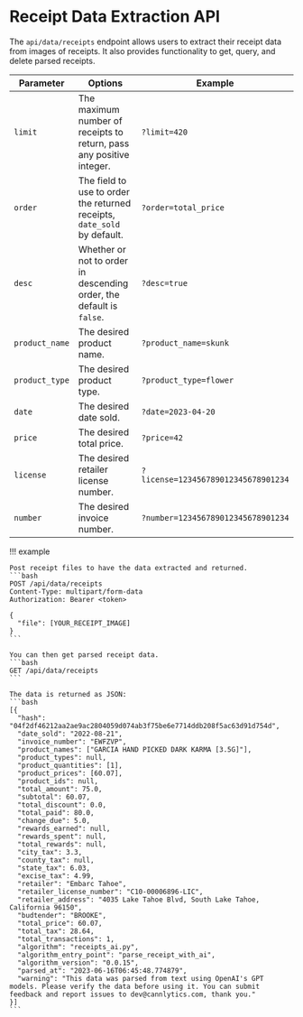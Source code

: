 # Receipt Data Extraction API

The `api/data/receipts` endpoint allows users to extract their receipt data from images of receipts. It also provides functionality to get, query, and delete parsed receipts.

| Parameter | Options | Example |
|-----------|---------|---------|
| `limit` | The maximum number of receipts to return, pass any positive integer. | `?limit=420` |
| `order` | The field to use to order the returned receipts, `date_sold` by default. | `?order=total_price` |
| `desc` | Whether or not to order in descending order, the default is `false`.  | `?desc=true` |
| `product_name` | The desired product name. | `?product_name=skunk` |
| `product_type` | The desired product type. | `?product_type=flower` |
| `date` | The desired date sold. | `?date=2023-04-20` |
| `price` | The desired total price. | `?price=42` |
| `license` | The desired retailer license number. | `?license=123456789012345678901234` |
| `number` | The desired invoice number. | `?number=123456789012345678901234` |

!!! example

    Post receipt files to have the data extracted and returned.
    ```bash
    POST /api/data/receipts
    Content-Type: multipart/form-data
    Authorization: Bearer <token>

    {
      "file": [YOUR_RECEIPT_IMAGE]
    }
    ```

    You can then get parsed receipt data.
    ```bash
    GET /api/data/receipts
    ```

    The data is returned as JSON: 
    ```bash
    [{
      "hash": "04f2df46212aa2ae9ac2804059d074ab3f75be6e7714ddb208f5ac63d91d754d",
      "date_sold": "2022-08-21",
      "invoice_number": "EWFZVP",
      "product_names": ["GARCIA HAND PICKED DARK KARMA [3.5G]"],
      "product_types": null,
      "product_quantities": [1],
      "product_prices": [60.07],
      "product_ids": null,
      "total_amount": 75.0,
      "subtotal": 60.07,
      "total_discount": 0.0,
      "total_paid": 80.0,
      "change_due": 5.0,
      "rewards_earned": null,
      "rewards_spent": null,
      "total_rewards": null,
      "city_tax": 3.3,
      "county_tax": null,
      "state_tax": 6.03,
      "excise_tax": 4.99,
      "retailer": "Embarc Tahoe",
      "retailer_license_number": "C10-00006896-LIC",
      "retailer_address": "4035 Lake Tahoe Blvd, South Lake Tahoe, California 96150",
      "budtender": "BROOKE",
      "total_price": 60.07,
      "total_tax": 28.64,
      "total_transactions": 1,
      "algorithm": "receipts_ai.py",
      "algorithm_entry_point": "parse_receipt_with_ai",
      "algorithm_version": "0.0.15",
      "parsed_at": "2023-06-16T06:45:48.774879",
      "warning": "This data was parsed from text using OpenAI's GPT models. Please verify the data before using it. You can submit feedback and report issues to dev@cannlytics.com, thank you."
    }]
    ```